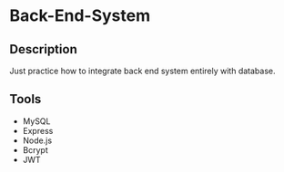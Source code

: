 # Back-End-System

## Description

Just practice how to integrate back end system entirely with database.

## Tools

- MySQL
- Express
- Node.js
- Bcrypt
- JWT